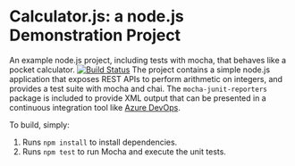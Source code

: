 Calculator.js: a node.js Demonstration Project
==============================================
An example node.js project, including tests with mocha, that behaves like
a pocket calculator.
[![Build Status](https://dev.azure.com/laxman1381990/Configuring%20Agent%20Pools%20and%20Understanding%20Pipeline%20Styles/_apis/build/status/lgn521990.calculator?branchName=refs%2Fpull%2F1%2Fmerge)](https://dev.azure.com/laxman1381990/Configuring%20Agent%20Pools%20and%20Understanding%20Pipeline%20Styles/_build/latest?definitionId=7&branchName=refs%2Fpull%2F1%2Fmerge)
The project contains a simple node.js application that exposes REST APIs
to perform arithmetic on integers, and provides a test suite with mocha
and chai.  The `mocha-junit-reporters` package is included to provide XML
output that can be presented in a continuous integration tool like
[Azure DevOps](https://azure.com/devops).

To build, simply:

1. Runs `npm install` to install dependencies.
2. Runs `npm test` to run Mocha and execute the unit tests.

